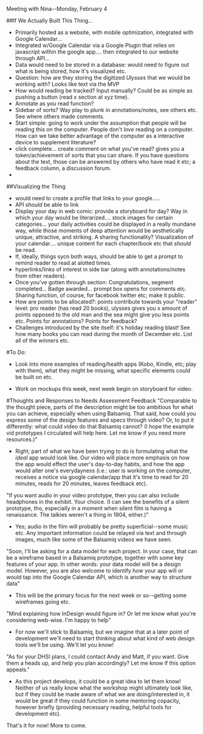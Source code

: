 Meeting with Nina--Monday, February 4

##If We Actually Built This Thing... 
* Primarily hosted as a website, with mobile optimization, integrated with Google Calendar... 
* Integrated w/Google Calendar via a Google Plugin that relies on javascript within the google app.... then integrated to our website through API... 
* Data would need to be stored in a database: would need to figure out what is being stored, how it's visualized etc. 
* Question: how are they storing the digitized *Ulysses* that we would be working with? Looks like text via the MVP
* How would reading be tracked? Input manually? Could be as simple as pushing a button (read x section at xyz time). 
* Annotate as you read function? 
* Sidebar of sorts? Way play to plunk in annotations/notes, see others etc. See where others made comments. 
* Start simple: going to work under the assumption that people will be reading this on the computer. People don't *love* reading on a computer. How can we take better advantage of the computer as a interactive device to supplement literature? 
* click complete... create comment on what you've read? gives you a token/achievement of sorts that you can share. If you have questions about the text, those can be answered by others who have read it etc; a feedback column, a discussion forum. 
* 
##Visualizing the Thing
* would need to create a profile that links to your google.....
* API *should* be able to link
* Display your day in web comic: provide a storyboard for day? Way in which your day would be literarized.... stock images for certain categories... your daily activities could be displayed in a really mundane way, while those moments of deep attention would be aesthetically unique, attractive, and striking. A sharing functionality? Visualization of your calendar.... unique content for each chapter/book etc that *should* be read. 
* If, ideally, things sycn both ways, should be able to get a prompt to remind reader to read at alotted times. 
* hyperlinks/links of interest in side bar (along with annotations/notes from other readers). 
* Once you've gotten through section: Congratulations, segment completed... Badge awarded... prompt box opens for comments etc. Sharing function, of course, for facebook twitter etc; make it public. 
* How are points to be allocated?: points contribute towards your "reader" level: pro reader (has read 20  books), ulysses gives you x amount of points opposed to the old man and the sea might give you less points etc. Points for annotations? Points for feedback? 
* Challenges introduced by the site itself: it's holiday reading blast! See how many books you can read during the month of December etc. List all of the winners etc. 

#To Do:

* Look into more examples of reading/health apps (Kobo, Kindle, etc; play with them), what they might be missing, what specific elements could be built on etc. 

* Work on mockups this week, next week begin on storyboard for video. 

#Thoughts and Responses to Needs Assessment Feedback
"Comparable to the thought piece, parts of the description might be too ambitious for what you can achieve, especially when using Balsamiq. That said, how could you express some of the design features and specs through video? Or, to put it differently: what could video do that Balsamiq cannot? (I hope the example vid prototypes I circulated will help here. Let me know if you need more resources.)"

* Right; part of what we have been trying to do is formulating what the *ideal* app would look like. Our video will place more emphasis on how the app would effect the user's day-to-day habits, and how the app would alter one's everydayness (i.e.: user is working on the computer, receives a notice via google calendar/app that it's time to read for 20 minutes, reads for 20 minutes, leaves feedback etc). 

"If you want audio in your video prototype, then you can also include headphones in the exhibit. Your choice. (I can see the benefits of a silent prototype, tho, especially in a moment when silent film is having a renaissance. The talkies weren't a thing in 1904, either.)"

* Yes; audio in the film will probably be pretty superficial--some music etc. Any important information could be relayed via text and through images, much like some of the Balsamiq videos we have seen. 

"Soon, I'll be asking for a data model for each project. In your case, that can be a wireframe based in a Balsamiq prototype, together with some key features of your app. In other words: your data model will be a design model. However, you are also welcome to identify how your app will or would tap into the Google Calendar API, which is another way to structure data"

* This will be the primary focus for the next week or so--getting some wireframes going etc. 

"Mind explaining how InDesign would figure in? Or let me know what you're considering web-wise. I'm happy to help"

* For now we'll stick to Balsamiq, but we imagine that at a later point of development we'll need to start thinking about what kind of web design tools we'll be using. We'll let you know! 

"As for your DHSI plans, I could contact Andy and Matt, if you want. Give them a heads up, and help you plan accordingly? Let me know if this option appeals."

* As this project develops, it could be a great idea to let them know! Neither of us really know what the workshop might ultimately look like, but if they could be made aware of what we are doing/interested in, it would be great if they could function in some mentoring copacity, however briefly (providing necessary reading, helpful tools for development etc). 

That's it for now! More to come. 


